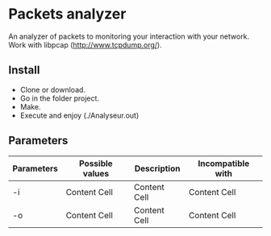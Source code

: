 # Packets analyzer
An analyzer of packets to monitoring your interaction with your network. Work with libpcap (http://www.tcpdump.org/).

## Install
  - Clone or download.
  - Go in the folder project.
  - Make.
  - Execute and enjoy (./Analyseur.out)

## Parameters

| Parameters     |  Possible values | Description   | Incompatible with |
| -------------  | ---------------- | ------------- | ----------------- |
| -i <interface> | Content Cell     | Content Cell  | Content Cell      |
| -o <file>      | Content Cell     | Content Cell  | Content Cell      |
